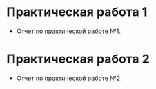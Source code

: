 # Практическая работа 1

- [Отчет по практической работе №1](ЛБ/ЛБ_1.pdf).

# Практическая работа 2

- [Отчет по практической работе №2](ЛБ/ЛБ_2.pdf).

